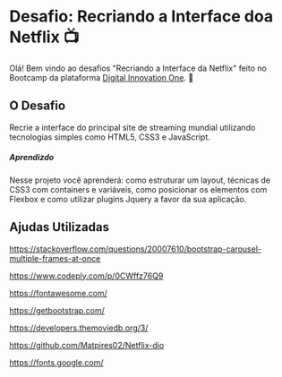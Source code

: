 # Desafio: Recriando a Interface doa Netflix :tv: ​

Olá! Bem vindo ao desafios "Recriando a Interface da Netflix" feito no Bootcamp da plataforma [Digital Innovation One](https://digitalinnovation.one/).  :wave:

## O Desafio

Recrie a interface do principal site de streaming mundial utilizando  tecnologias simples como HTML5, CSS3 e JavaScript. 

##### Aprendizdo

Nesse projeto você  aprenderá: como estruturar um layout, técnicas de CSS3 com containers e  variáveis, como posicionar os elementos com Flexbox e como utilizar  plugins Jquery a favor da sua aplicação.

## Ajudas Utilizadas

https://stackoverflow.com/questions/20007610/bootstrap-carousel-multiple-frames-at-once

https://www.codeply.com/p/0CWffz76Q9

https://fontawesome.com/

https://getbootstrap.com/

https://developers.themoviedb.org/3/

https://github.com/Matpires02/Netflix-dio

https://fonts.google.com/
